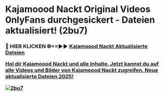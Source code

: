 # Kajamoood Nackt Original Videos 0nlyFans durchgesickert - Dateien aktualisiert! (2bu7)

<h3>🔴 HIER KLICKEN 🌐==►► <a href="https://tinyurl.com/h6vf6nb8" rel="nofollow">Kajamoood Nackt Aktualisierte Dateien

Hol dir Kajamoood Nackt und alle Inhalte. Jetzt kannst du auf alle Videos und Bilder von Kajamoood Nackt zugreifen. Neue aktualisierte Dateien 2025!

[![2bu7](https://i.imgur.com/sD4kR3V.gif)](https://tinyurl.com/h6vf6nb8)
